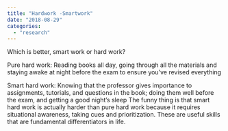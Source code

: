 ```yaml
---
title: "Hardwork -Smartwork"
date: "2018-08-29"
categories: 
  - "research"
---
```


Which is better, smart work or hard work?

Pure hard work: Reading books all day, going through all the materials and staying awake at night before the exam to ensure you’ve revised everything

Smart hard work: Knowing that the professor gives importance to assignments, tutorials, and questions in the book; doing them well before the exam, and getting a good night’s sleep The funny thing is that smart hard work is actually harder than pure hard work because it requires situational awareness, taking cues and prioritization. These are useful skills that are fundamental differentiators in life.
